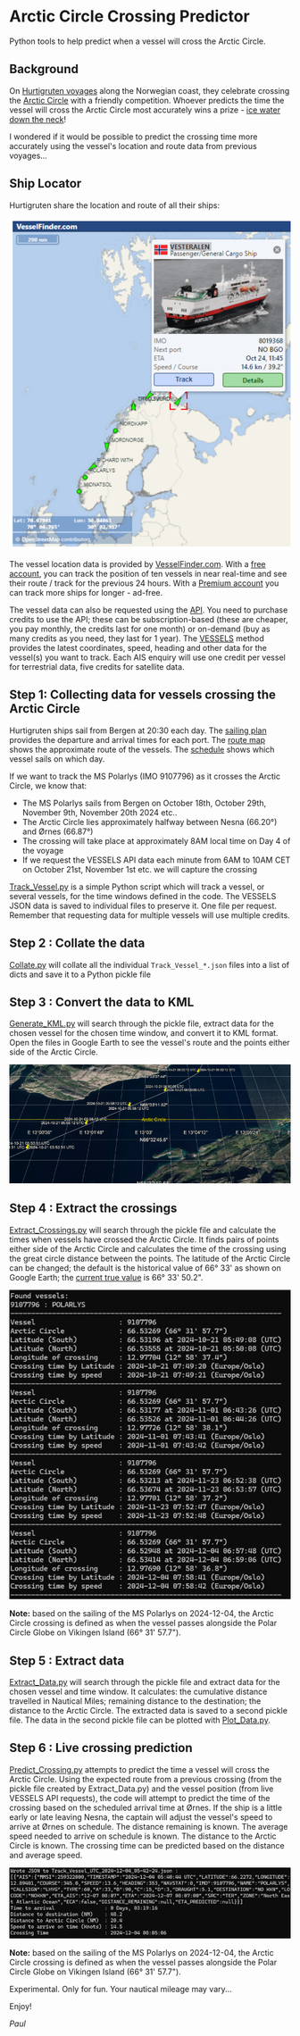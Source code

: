 # Arctic Circle Crossing Predictor

Python tools to help predict when a vessel will cross the Arctic Circle.

## Background

On [Hurtigruten voyages](https://www.hurtigruten.com/en-gb/about-us/voyages/original) along the Norwegian coast, they celebrate crossing the [Arctic Circle](https://www.hurtigruten.com/en-gb/inspiration/coastal-highlights/arctic-circle) with a friendly competition. Whoever predicts the time the vessel will cross the Arctic Circle most accurately wins a prize - [ice water down the neck](https://youtu.be/TCo1N0wVk8g?feature=shared)!

I wondered if it would be possible to predict the crossing time more accurately using the vessel's location and route data from previous voyages...

## Ship Locator

Hurtigruten share the location and route of all their ships:

[![Hurtigruten Vessel Map](./Vessel_Map.png)](https://www.hurtigruten.com/en-gb/about-us/map)

The vessel location data is provided by [VesselFinder.com](https://www.vesselfinder.com/). With a [free account](https://www.vesselfinder.com/get-premium), you can track the position of ten vessels in near real-time and see their route / track for the previous 24 hours. With a [Premium account](https://www.vesselfinder.com/get-premium) you can track more ships for longer - ad-free.

The vessel data can also be requested using the [API](https://api.vesselfinder.com/docs/). You need to purchase credits to use the API; these can be subscription-based (these are cheaper, you pay monthly, the credits last for one month) or on-demand (buy as many credits as you need, they last for 1 year). The [VESSELS](https://api.vesselfinder.com/docs/vessels.html) method provides the latest coordinates, speed, heading and other data for the vessel(s) you want to track. Each AIS enquiry will use one credit per vessel for terrestrial data, five credits for satellite data.

## Step 1: Collecting data for vessels crossing the Arctic Circle

Hurtigruten ships sail from Bergen at 20:30 each day. The [sailing plan](https://www.hurtigruten.com/en-gb/sail-plan) provides the departure and arrival times for each port. The [route map](https://www.norwegiancoastalcruises.com/route-map.pdf) shows the approximate route of the vessels. The [schedule](https://www.norwegiancoastalcruises.com/schedules/bergen-departures-2024.htm) shows which vessel sails on which day.

If we want to track the MS Polarlys (IMO 9107796) as it crosses the Arctic Circle, we know that:
* The MS Polarlys sails from Bergen on October 18th, October 29th, November 9th, November 20th 2024 etc..
* The Arctic Circle lies approximately halfway between Nesna (66.20°) and Ørnes (66.87°)
* The crossing will take place at approximately 8AM local time on Day 4 of the voyage
* If we request the VESSELS API data each minute from 6AM to 10AM CET on October 21st, November 1st etc. we will capture the crossing

[Track_Vessel.py](./Track_Vessel.py) is a simple Python script which will track a vessel, or several vessels, for the time windows defined in the code. The VESSELS JSON data is saved to individual files to preserve it. One file per request. Remember that requesting data for multiple vessels will use multiple credits.

## Step 2 : Collate the data

[Collate.py](./Collate.py) will collate all the individual ```Track_Vessel_*.json``` files into a list of dicts and save it to a Python pickle file

## Step 3 : Convert the data to KML

[Generate_KML.py](./Generate_KML.py) will search through the pickle file, extract data for the chosen vessel for the chosen time window, and convert it to KML format. Open the files in Google Earth to see the vessel's route and the points either side of the Arctic Circle.

[![Arctic Circle crossing](./Crossing_small.png)](./Crossing.png)

## Step 4 : Extract the crossings

[Extract_Crossings.py](./Extract_Crossings.py) will search through the pickle file and calculate the times when vessels have crossed the Arctic Circle. It finds pairs of points either side of the Arctic Circle and calculates the time of the crossing using the great circle distance between the points. The latitude of the Arctic Circle can be changed; the default is the historical value of 66° 33' as shown on Google Earth; the [current true value](https://en.wikipedia.org/wiki/Arctic_Circle) is 66° 33' 50.2".

[![Arctic Circle crossing times](./Crossing_Times.png)](./Crossing_Times.png)

**Note:** based on the sailing of the MS Polarlys on 2024-12-04, the Arctic Circle crossing is defined as when the vessel passes alongside the Polar Circle Globe on Vikingen Island (66° 31' 57.7").

## Step 5 : Extract data

[Extract_Data.py](./Extract_Data.py) will search through the pickle file and extract data for the chosen vessel and time window. It calculates: the cumulative distance travelled in Nautical Miles; remaining distance to the destination; the distance to the Arctic Circle. The extracted data is saved to a second pickle file. The data in the second pickle file can be plotted with [Plot_Data.py](./Plot_Data.py).

## Step 6 : Live crossing prediction

[Predict_Crossing.py](./Predict_Crossing.py) attempts to predict the time a vessel will cross the Arctic Circle. Using the expected route from a previous crossing (from the pickle file created by Extract_Data.py) and the vessel position (from live VESSELS API requests), the code will attempt to predict the time of the crossing based on the scheduled arrival time at Ørnes. If the ship is a little early or late leaving Nesna, the captain will adjust the vessel's speed to arrive at Ørnes on schedule. The distance remaining is known. The average speed needed to arrive on schedule is known. The distance to the Arctic Circle is known. The crossing time can be predicted based on the distance and average speed.

[![Arctic Circle crossing prediction](./Prediction.png)](./Prediction.png)

**Note:** based on the sailing of the MS Polarlys on 2024-12-04, the Arctic Circle crossing is defined as when the vessel passes alongside the Polar Circle Globe on Vikingen Island (66° 31' 57.7").

Experimental. Only for fun. Your nautical mileage may vary...

Enjoy!

_Paul_
